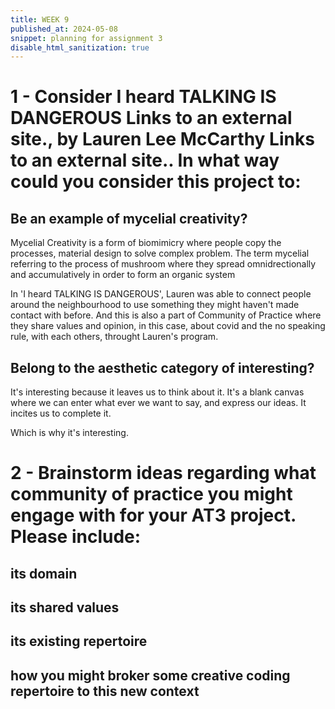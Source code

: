 ```yaml
---
title: WEEK 9
published_at: 2024-05-08
snippet: planning for assignment 3
disable_html_sanitization: true
---
```


# 1 - Consider I heard TALKING IS DANGEROUS Links to an external site., by Lauren Lee McCarthy Links to an external site.. In what way could you consider this project to:

## Be an example of mycelial creativity?

Mycelial Creativity is a form of biomimicry where people copy the processes, material design to solve complex problem. The term mycelial referring to the process of mushroom where they spread omnidrectionally and accumulatively in order to form an organic system

In 'I heard TALKING IS DANGEROUS', Lauren was able to connect people around the neighbourhood to use something they might haven't made contact with before. And this is also a part of Community of Practice where they share values and opinion, in this case, about covid and the no speaking rule, with each others, throught Lauren's program.

## Belong to the aesthetic category of interesting?

It's interesting because it leaves us to think about it. It's a blank canvas where we can enter what ever we want to say, and express our ideas. It incites us to complete it.

Which is why it's interesting.

# 2 - Brainstorm ideas regarding what community of practice you might engage with for your AT3 project. Please include:

## its domain

## its shared values

## its existing repertoire

## how you might broker some creative coding repertoire to this new context

